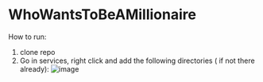 # WhoWantsToBeAMillionaire

How to run:
1. clone repo
2. Go in services, right click and add the following directories ( if not there already):
![image](https://user-images.githubusercontent.com/12064392/125023712-8c35f600-e0d3-11eb-940c-171f3769d254.png)
